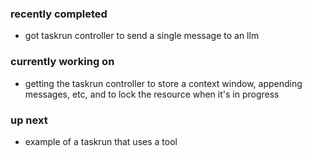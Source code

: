 ### recently completed

- got taskrun controller to send a single message to an llm

### currently working on

- getting the taskrun controller to store a context window, appending messages, etc, and to lock the resource when it's in progress

### up next

- example of a taskrun that uses a tool

